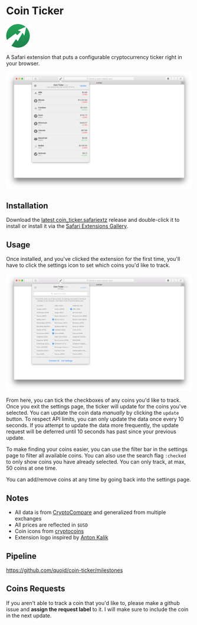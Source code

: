 # Coin Ticker

<img src="https://raw.githubusercontent.com/quoid/coin-ticker/sandbox/etc/logo.png" width="64" height="64">

A Safari extension that puts a configurable cryptocurrency ticker right in your browser.

![ticker image](https://raw.githubusercontent.com/quoid/coin-ticker/sandbox/etc/ticker.png)

## Installation

Download the [latest coin_ticker.safariextz](https://github.com/quoid/coin-ticker/releases) release and double-click it to install or install it via the [Safari Extensions Gallery](https://safari-extensions.apple.com/details/?id=com.quoid.cointicker-J74Q8V8V8N).

## Usage

Once installed, and you've clicked the extension for the first time, you'll have to click the settings icon to set which coins you'd like to track.

![settings image](https://raw.githubusercontent.com/quoid/coin-ticker/sandbox/etc/settings.png)

From here, you can tick the checkboxes of any coins you'd like to track. Once you exit the settings page, the ticker will update for the coins you've selected. You can update the coin data *manually* by clicking the `update` button. To respect API limits, you can only update the data once every 10 seconds. If you attempt to update the data more frequently, the update request will be deferred until 10 seconds has past since your previous update.

To make finding your coins easier, you can use the filter bar in the settings page to filter all available coins. You can also use the search flag `:checked` to only show coins you have already selected. You can only track, at max, 50 coins at one time.

You can add/remove coins at any time by going back into the settings page.

## Notes

- All data is from [CryptoCompare](https://www.cryptocompare.com) and generalized from multiple exchanges
- All prices are reflected in `$USD`
- Coin icons from [cryptocoins](https://github.com/allienworks/cryptocoins)
- Extension logo inspired by [Anton Kalik](https://thenounproject.com/antonkalik/)

## Pipeline

https://github.com/quoid/coin-ticker/milestones

## Coins Requests

If you aren't able to track a coin that you'd like to, please make a github issue and **assign the request label** to it. I will make sure to include the coin in the next update.
